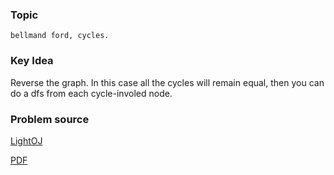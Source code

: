 
### Topic

    bellmand ford, cycles.


### Key Idea

Reverse the graph. In this case all the cycles will remain equal, then
you can do a dfs from each cycle-involed node.

### Problem source

[LightOJ](http://lightoj.com/volume_showproblem.php?problem=1108)

[PDF](http://lightoj.com/volume_showproblem.php?problem=1108&language=english&type=pdf)

